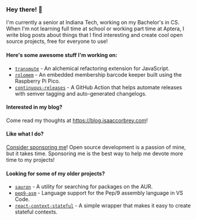 ### Hey there! 👋

I'm currently a senior at Indiana Tech, working on my Bachelor's in CS. When I'm not
learning full time at school or working part time at Aptera, I write blog posts about
things that I find interesting and create cool open source projects, free for everyone
to use!

#### Here's some awesome stuff I'm working on:

- [`transmute`][2] - An alchemical refactoring extension for JavaScript.
- [`rolomem`][3] - An embedded membership barcode keeper built using the Raspberry Pi
  Pico. 
- [`continuous-releases`][4] - A GitHub Action that helps automate releases with semver
  tagging and auto-generated changelogs.
  
#### Interested in my blog?

Come read my thoughts at https://blog.isaaccorbrey.com!

#### Like what I do?

[Consider sponsoring me][1]! Open source development is a passion of mine, but it takes
time. Sponsoring me is the best way to help me devote more time to my projects!
  
#### Looking for some of my older projects?

- [`sauron`][5] - A utility for searching for packages on the AUR.
- [`pep9-asm`][6] - Language support for the Pep/9 assembly language in VS Code.
- [`react-context-stateful`][7] - A simple wrapper that makes it easy to create stateful
  contexts.

[1]: https://github.com/sponsors/icorbrey
[2]: https://github.com/icorbrey/transmute
[3]: https://github.com/icorbrey/rolomem
[4]: https://github.com/icorbrey/continuous-releases
[5]: https://github.com/icorbrey/sauron
[6]: https://github.com/icorbrey/pep9-asm
[7]: https://github.com/icorbrey/react-context-stateful

